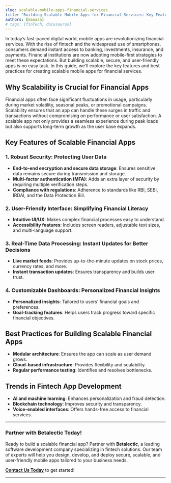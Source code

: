 ```yaml
---
slug: scalable-mobile-apps-financial-services
title: "Building Scalable Mobile Apps for Financial Services: Key Features and Best Practices"
authors: [manasa]
# tags: [finTech, docusaurus]
---
```


In today’s fast-paced digital world, mobile apps are revolutionizing financial services. With the rise of fintech and the widespread use of smartphones, consumers demand instant access to banking, investments, insurance, and payments. Financial institutions are now adopting mobile-first strategies to meet these expectations. But building scalable, secure, and user-friendly apps is no easy task. In this guide, we’ll explore the key features and best practices for creating scalable mobile apps for financial services.

<!-- truncate -->

## Why Scalability is Crucial for Financial Apps
Financial apps often face significant fluctuations in usage, particularly during market volatility, seasonal peaks, or promotional campaigns. Scalability ensures that an app can handle these surges in traffic and transactions without compromising on performance or user satisfaction. A scalable app not only provides a seamless experience during peak loads but also supports long-term growth as the user base expands.

## Key Features of Scalable Financial Apps

### 1. Robust Security: Protecting User Data
- **End-to-end encryption and secure data storage**: Ensures sensitive data remains secure during transmission and storage.
- **Multi-factor authentication (MFA)**: Adds an extra layer of security by requiring multiple verification steps.
- **Compliance with regulations**: Adherence to standards like RBI, SEBI, IRDAI, and the Data Protection Bill.

### 2. User-Friendly Interface: Simplifying Financial Literacy
- **Intuitive UI/UX**: Makes complex financial processes easy to understand.
- **Accessibility features**: Includes screen readers, adjustable text sizes, and multi-language support.

### 3. Real-Time Data Processing: Instant Updates for Better Decisions
- **Live market feeds**: Provides up-to-the-minute updates on stock prices, currency rates, and more.
- **Instant transaction updates**: Ensures transparency and builds user trust.

### 4. Customizable Dashboards: Personalized Financial Insights
- **Personalized insights**: Tailored to users’ financial goals and preferences.
- **Goal-tracking features**: Helps users track progress toward specific financial objectives.

## Best Practices for Building Scalable Financial Apps
- **Modular architecture**: Ensures the app can scale as user demand grows.
- **Cloud-based infrastructure**: Provides flexibility and scalability.
- **Regular performance testing**: Identifies and resolves bottlenecks.

## Trends in Fintech App Development
- **AI and machine learning**: Enhances personalization and fraud detection.
- **Blockchain technology**: Improves security and transparency.
- **Voice-enabled interfaces**: Offers hands-free access to financial services.

---

### **Partner with Betalectic Today!**
Ready to build a scalable financial app? Partner with **Betalectic**, a leading software development company specializing in fintech solutions. Our team of experts will help you design, develop, and deploy secure, scalable, and user-friendly mobile apps tailored to your business needs.

**[Contact Us Today](https://betalectic.com/contact)** to get started!

---
